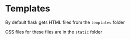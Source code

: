 # Templates

By default flask gets HTML files from the ```templates``` folder

CSS files for these files are in the ```static``` folder
